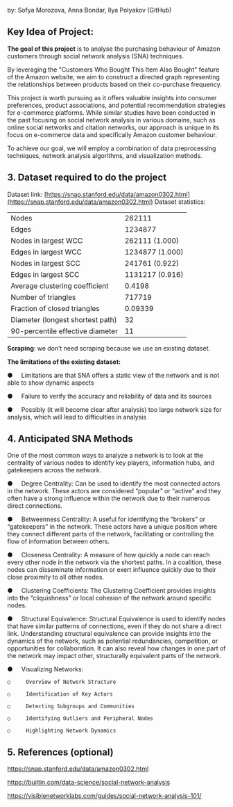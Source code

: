 by: Sofya Morozova, Anna Bondar, Ilya Polyakov (GitHub)
## Key Idea of Project:

**The goal of this project** is to analyse the purchasing behaviour of Amazon customers through social network analysis (SNA) techniques.

By leveraging the "Customers Who Bought This Item Also Bought" feature of the Amazon website, we aim to construct a directed graph representing the relationships between products based on their co-purchase frequency.

This project is worth pursuing as it offers valuable insights into consumer preferences, product associations, and potential recommendation strategies for e-commerce platforms. While similar studies have been conducted in the past focusing on social network analysis in various domains, such as online social networks and citation networks, our approach is unique in its focus on e-commerce data and specifically Amazon customer behaviour.

To achieve our goal, we will employ a combination of data preprocessing techniques, network analysis algorithms, and visualization methods.

## 3. Dataset required to do the project

Dataset link: [https://snap.stanford.edu/data/amazon0302.html](https://snap.stanford.edu/data/amazon0302.html)
Dataset statistics:

|                                  |                 |
| -------------------------------- | --------------- |
| Nodes                            | 262111          |
| Edges                            | 1234877         |
| Nodes in largest WCC             | 262111 (1.000)  |
| Edges in largest WCC             | 1234877 (1.000) |
| Nodes in largest SCC             | 241761 (0.922)  |
| Edges in largest SCC             | 1131217 (0.916) |
| Average clustering coefficient   | 0.4198          |
| Number of triangles              | 717719          |
| Fraction of closed triangles     | 0.09339         |
| Diameter (longest shortest path) | 32              |
| 90-percentile effective diameter | 11              |

**Scraping**: we don’t need scraping because we use an existing dataset.

**The limitations of the existing dataset:**

●     Limitations are that SNA offers a static view of the network and is not able to show dynamic aspects

●     Failure to verify the accuracy and reliability of data and its sources

●     Possibly (it will become clear after analysis) too large network size for analysis, which will lead to difficulties in analysis

## 4. Anticipated SNA Methods

One of the most common ways to analyze a network is to look at the centrality of various nodes to identify key players, information hubs, and gatekeepers across the network.

●     Degree Centrality: Can be used to identify the most connected actors in the network. These actors are considered “popular” or “active” and they often have a strong influence within the network due to their numerous direct connections.

●     Betweenness Centrality: A useful for identifying the “brokers” or “gatekeepers” in the network. These actors have a unique position where they connect different parts of the network, facilitating or controlling the flow of information between others.

●     Closeness Centrality: A measure of how quickly a node can reach every other node in the network via the shortest paths. In a coalition, these nodes can disseminate information or exert influence quickly due to their close proximity to all other nodes.

●     Clustering Coefficients: The Clustering Coefficient provides insights into the “cliquishness” or local cohesion of the network around specific nodes.

●     Structural Equivalence: Structural Equivalence is used to identify nodes that have similar patterns of connections, even if they do not share a direct link. Understanding structural equivalence can provide insights into the dynamics of the network, such as potential redundancies, competition, or opportunities for collaboration. It can also reveal how changes in one part of the network may impact other, structurally equivalent parts of the network.

●     Visualizing Networks:

	○     Overview of Network Structure

	○     Identification of Key Actors

	○     Detecting Subgroups and Communities

	○     Identifying Outliers and Peripheral Nodes

	○     Highlighting Network Dynamics

## 5. References (optional)

https://snap.stanford.edu/data/amazon0302.html

https://builtin.com/data-science/social-network-analysis

https://visiblenetworklabs.com/guides/social-network-analysis-101/